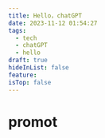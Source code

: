 ```yaml
---
title: Hello，chatGPT
date: 2023-11-12 01:54:27
tags:
  - tech
  - chatGPT
  - hello
draft: true
hideInList: false
feature: 
isTop: false
---
```


# promot


<!--more-->